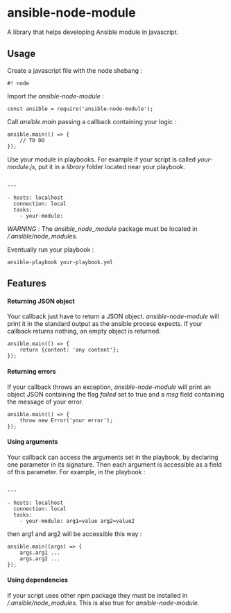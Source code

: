 # ansible-node-module
A library that helps developing Ansible module in javascript.

## Usage

Create a javascript file with the node shebang :

```
#! node
```

Import _the ansible-node-module_ :

```
const ansible = require('ansible-node-module');
```

Call _ansible.main_ passing a callback containing your logic :

```
ansible.main(() => {
    // TO DO
});
```

Use your module in playbooks. For example if your script is called _your-module.js_, put it in a _library_ folder located near your playbook.

```

---

- hosts: localhost
  connection: local
  tasks:
    - your-module:
```

*WARNING :* The _ansible_node_module_ package must be located in _<home>/.ansible/node_modules_.

Eventually run your playbook :
```
ansible-playbook your-playbook.yml
```

## Features

#### Returning JSON object

Your callback just have to return a JSON object. _ansible-node-module_ will print it in the standard output as the ansible process expects.
If your callback returns nothing, an empty object is returned.
```
ansible.main(() => {
    return {content: 'any content'};
});
```

#### Returning errors

If your callback throws an exception, _ansible-node-module_ will print an object JSON containing the flag _failed_ set to true and a _msg_ field containing the message of your error.
```
ansible.main(() => {
    throw new Error('your error');
});
```

#### Using arguments

Your callback can access the arguments set in the playbook, by declaring one parameter in its signature. Then each argument is accessible as a field of this parameter.
For example, in the playbook :
```

---

- hosts: localhost
  connection: local
  tasks:
    - your-module: arg1=value arg2=value2
```
then arg1 and arg2 will be accessible this way :
```
ansible.main((args) => {
    args.arg1 ...
    args.arg2 ...
});
```

#### Using dependencies

If your script uses other npm package they must be installed in _<home>/.ansible/node_modules_.
This is also true for _ansible-node-module_.